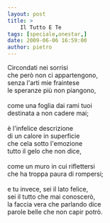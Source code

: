 ```yaml
---
layout: post
title: >
    Il Tutto E Te
tags: [speciale,onestar,]
date: 2009-06-06 16:59:00
author: pietro
---
```

Circondati nei sorrisi<br/>che però non ci appartengono,<br/>senza l'arti mie fraintese<br/>le speranze più non piangono,<br/><br/>come una foglia dai rami tuoi<br/>destinata a non cadere mai;<br/><br/>è l'infelice descrizione<br/>di un calore in superficie<br/>che cela sotto l'emozione<br/>tutto il gelo che non dice,<br/><br/>come un muro in cui riflettersi<br/>che ha troppa paura di rompersi;<br/><br/>e tu invece, sei il lato felice,<br/>sei il tutto che mai conoscerò,<br/>la faccia vera che parlando dice<br/>parole belle che non capir potrò.
